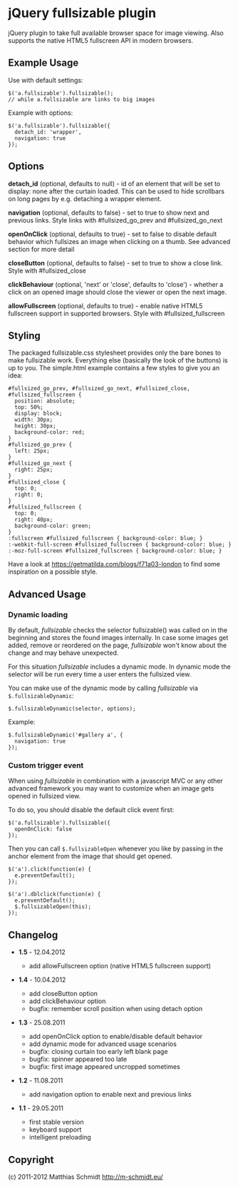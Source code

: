 # jQuery fullsizable plugin
jQuery plugin to take full available browser space for image viewing. Also supports the native HTML5 fullscreen API in
modern browsers.


## Example Usage
Use with default settings:

    $('a.fullsizable').fullsizable();
    // while a.fullsizable are links to big images

Example with options:

    $('a.fullsizable').fullsizable({
      detach_id: 'wrapper',
      navigation: true
    });


## Options
**detach_id** (optional, defaults to null) - id of an element that will be set to display: none after the curtain loaded.
This can be used to hide scrollbars on long pages by e.g. detaching a wrapper element.

**navigation** (optional, defaults to false) - set to true to show next and previous links.
Style links with #fullsized\_go\_prev and #fullsized\_go\_next

**openOnClick** (optional, defaults to true) - set to false to disable default behavior which fullsizes an image when clicking on a thumb.
See advanced section for more detail

**closeButton** (optional, defaults to false) - set to true to show a close link.
Style with #fullsized\_close

**clickBehaviour** (optional, 'next' or 'close', defaults to 'close') - whether a click on an opened image should close the viewer or open the next image.

**allowFullscreen** (optional, defaults to true) - enable native HTML5 fullscreen support in supported browsers.
Style with #fullsized\_fullscreen


## Styling
The packaged fullsizable.css stylesheet provides only the bare bones to make fullsizable work. Everything
else (basically the look of the buttons) is up to you. The simple.html example contains a few styles to give you an idea:

    #fullsized_go_prev, #fullsized_go_next, #fullsized_close, #fullsized_fullscreen {
      position: absolute;
      top: 50%;
      display: block;
      width: 30px;
      height: 30px;
      background-color: red;
    }
    #fullsized_go_prev {
      left: 25px;
    }
    #fullsized_go_next {
      right: 25px;
    }
    #fullsized_close {
      top: 0;
      right: 0;
    }
    #fullsized_fullscreen {
      top: 0;
      right: 40px;
      background-color: green;
    }
    :fullscreen #fullsized_fullscreen { background-color: blue; }
    :-webkit-full-screen #fullsized_fullscreen { background-color: blue; }
    :-moz-full-screen #fullsized_fullscreen { background-color: blue; }

Have a look at <https://getmatilda.com/blogs/f71a03-london> to find some inspiration on a possible style.


## Advanced Usage

### Dynamic loading
By default, *fullsizable* checks the selector fullsizable() was called on in the beginning and stores the
found images internally. In case some images get added, remove or reordered on the page, *fullsizable*
won't know about the change and may behave unexpected.

For this situation *fullsizable* includes a dynamic mode. In dynamic mode the selector will be run every
time a user enters the fullsized view.

You can make use of the dynamic mode by calling *fullsizable* via `$.fullsizableDynamic`:

    $.fullsizableDynamic(selector, options);

Example:

    $.fullsizableDynamic('#gallery a', {
      navigation: true
    });

### Custom trigger event
When using *fullsizable* in combination with a javascript MVC or any other advanced framework you may want
to customize when an image gets opened in fullsized view.

To do so, you should disable the default click event first:

    $('a.fullsizable').fullsizable({
      openOnClick: false
    });

Then you can call `$.fullsizableOpen` whenever you like by passing in the anchor element from the image
that should get opened.

    $('a').click(function(e) {
      e.preventDefault();
    });

    $('a').dblclick(function(e) {
      e.preventDefault();
      $.fullsizableOpen(this);
    });


## Changelog
* **1.5** - 12.04.2012
  * add allowFullscreen option (native HTML5 fullscreen support)

* **1.4** - 10.04.2012
  * add closeButton option
  * add clickBehaviour option
  * bugfix: remember scroll position when using detach option

* **1.3** - 25.08.2011
  * add openOnClick option to enable/disable default behavior
  * add dynamic mode for advanced usage scenarios
  * bugfix: closing curtain too early left blank page
  * bugfix: spinner appeared too late
  * bugfix: first image appeared uncropped sometimes

* **1.2** - 11.08.2011
  * add navigation option to enable next and previous links

* **1.1** - 29.05.2011
  * first stable version
  * keyboard support
  * intelligent preloading


## Copyright
(c) 2011-2012 Matthias Schmidt <http://m-schmidt.eu/>
